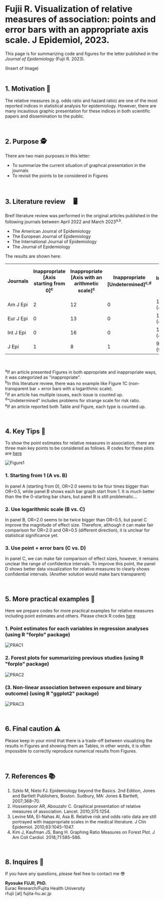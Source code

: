 # Fujii R. Visualization of relative measures of association: points and error bars with an appropriate axis scale. J Epidemiol, 2023.

This page is for summarizing code and figures for the letter published in the <i>Journal of Epidemiology</i> (Fujii R. 2023).


(Insert of Image)
<br>
<br>


## 1. Motivation 🌱
The relative measures (e.g. odds ratio and hazard ratio) are one of the most reported indices in statistical analysis for epidemiology. However, there are many incautious graphic presentation for these indices in both scientific papers and dissemination to the public.

<br>

## 2. Purpose 🕵️
There are two main purposes in this letter:
- To summarize the current situation of graphcal presentation in the journals
- To revisit the points to be considered in Figures

<br>

## 3. Literature review　 🖥
Breif literature review was performed in the original articles published in the following journals between April 2022 and March 2023<sup>a,b</sup>.<br>

- The American Jounral of Epidemiology
- The European Journal of Epidemiology
- The International Journal of Epidemiology
- The Journal of Epidemiology

The results are shown here:

 <table>
    <tr>
      <th>Journals</th>
      <th>Inappropriate [Axis starting from 0]<sup>c</sup></th>
      <th>Inappropriate [Axis with an arithmetic scale]<sup>c</sup></th>
      <th>Inappropriate [Undetermined]<sup>c,d</sup></th>
      <th>Inappropriate [Total]</th>
      <th>Appropriate</th>
      <th>N of papers presenting RR as figures<sup>e</sup></th>
      <th>N of papers presenting RR as tables<sup>e</sup></th>
    </tr>
    <tr>
      <td>Am J Epi</td>
      <td>2</td>
      <td>12</td>
      <td>0</td>
      <td>12<br>(48.0%)</td>
      <td>13<br>(52.0%)</td>
      <td>25</td>
      <td>45</td>
    </tr>
    <tr>
      <td>Eur J Epi</td>
      <td>0</td>
      <td>13</td>
      <td>0</td>
      <td>13<br>(44.8%)</td>
      <td>16<br>(55.2%)</td>
      <td>29</td>
      <td>27</td>
    </tr>
    <tr>
      <td>Int J Epi</td>
      <td>0</td>
      <td>16</td>
      <td>0</td>
      <td>16<br>(42.1%)</td>
      <td>22<br>(57.9%)</td>
      <td>38</td>
      <td>49</td>
    </tr>
    <tr>
      <td>J Epi</td>
      <td>1</td>
      <td>8</td>
      <td>1</td>
      <td>9<br>(90.0%)</td>
      <td>1<br>(10.0%)</td>
      <td>10</td>
      <td>30</td>
    </tr>
  </table>

<br>

<sup>a</sup>If an article presented Figures in both appropriate and inappropriate ways, it was categorized as "inappropriate".<br>
<sup>b</sup>In this literature review, there was no example like Figure 1C (non-transparent bar + error bars with a logarithmic scale).<br>
<sup>c</sup>If an article has multiple issues, each issue is counted up.<br>
<sup>d</sup>"Undetermined" includes problems for strange scale for risk ratio.<br>
<sup>e</sup>If an article reported both Table and Figure, each type is counted up.<br>

<br>

## 4. Key Tips 🔑 
To show the point estimates for relative measures in association, there are three main key points to be considered as follows.
R codes for these plots are <a href="https://github.com/fujichaaan/je_point_estimates_rm/blob/main/code_figures.R">here</a>

![Figure1](https://user-images.githubusercontent.com/19466700/223692748-e4871878-9ca1-4a65-a375-08d3634933b7.png)

### 1. Starting from 1 (A vs. B)
In panel A (starting from 0), OR=2.0 seems to be four times bigger than OR=0.5, while panel B shows each bar graph start from 1.
It is much better than the the 0-starting bar chars, but panel B is still problematic...


### 2. Use logarithmic scale (B vs. C)
In panel B, OR=2.0 seems to be twice bigger than OR=0.5, but panel C improve the magnitude of effect size.
Therefore, although it can make fair comparison for OR=2.0 and OR=0.5 (different direction), it is unclear for statistical significance yet.


### 3. Use point + error bars (C vs. D)
In panel C, we can make fair comparison of effect sizes, however, it remains unclear the range of confidentce intervals.
To improve this point, the panel D shows better data visualization for relative measures to clearly shows confidential intervals.
(Another solution would make bars transparent)

<br>

## 5. More practical examples 🤼
Here we prepare codes for more practical examples for relative measures including point estimates and others.
Please check R codes <a href="https://github.com/fujichaaan/je_point_estimates_rm/blob/main/code_practices.R">here</a>

### 1. Point estimates for each variables in regression analyses (using R "forplo" package)

![PRAC1](https://user-images.githubusercontent.com/19466700/223471763-e969ec6c-b6b4-43bc-94f9-d7a916058554.jpeg)


### 2. Forest plots for summarizing previous studies (using R "forplo" package)

![PRAC2](https://user-images.githubusercontent.com/19466700/223471819-af080dfc-0f26-44f7-b371-f4f994d2ae70.jpeg)


### (3. Non-linear association between exposure and binary outcome) (using R "ggplot2" package)

![PRAC3](https://user-images.githubusercontent.com/19466700/223697190-42cfb1b5-8aaf-4ebc-b565-c22da554ca9a.jpg)

<br>


## 6. Final caution ⚠

Please keep in your mind that there is a trade-off between visualizing the results in Figures and showing them as Tables, in other words, it is often impossible to correctly reproduce numerical results from Figures.

<br>


## 7. References 📚
1.	Szklo M, Nieto FJ. Epidemiology beyond the Basics. 2nd Edition, Jones and Bartlett Publishers, Boston. Sudbury, MA: Jones & Bartlett, 2007;368–70.
2.	Hosseinpoor AR, Abouzahr C. Graphical presentation of relative measures of association. Lancet. 2010;375:1254.
3.	Levine MA, El-Nahas AI, Asa B. Relative risk and odds ratio data are still portrayed with inappropriate scales in the medical literature. J Clin Epidemiol. 2010;63:1045–1047.
4.	Kim J, Kaufman JS, Bang H. Graphing Ratio Measures on Forest Plot. J Am Coll Cardiol. 2018;71:585–586.

<br>


## 8. Inquires 📨
If you have any questions, please feel free to contact me 😎

<b>Ryosuke FUJII, PhD.</b><br>
Eurac Research/Fujita Health University<br>
rfujii [at] fujita-hu.ac.jp
